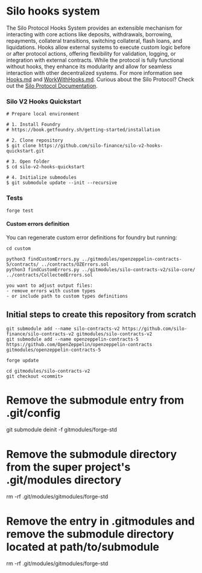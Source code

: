 # Silo hooks system
The Silo Protocol Hooks System provides an extensible mechanism for interacting with core actions like deposits, withdrawals, borrowing, repayments, collateral transitions, switching collateral, flash loans, and liquidations. Hooks allow external systems to execute custom logic before or after protocol actions, offering flexibility for validation, logging, or integration with external contracts. While the protocol is fully functional without hooks, they enhance its modularity and allow for seamless interaction with other decentralized systems. For more information see [Hooks.md](https://github.com/silo-finance/silo-contracts-v2/blob/develop/silo-core/docs/Hooks.md) and [WorkWithHooks.md](./WorkWithHooks.md). Curious about the Silo Protocol? Check out the [Silo Protocol Documentation](https://docs.silo.finance/).

### Silo V2 Hooks Quickstart

```shell
# Prepare local environment

# 1. Install Foundry 
# https://book.getfoundry.sh/getting-started/installation

# 2. Clone repository
$ git clone https://github.com/silo-finance/silo-v2-hooks-quickstart.git

# 3. Open folder
$ cd silo-v2-hooks-quickstart

# 4. Initialize submodules
$ git submodule update --init --recursive
```

### Tests
```shell
forge test
```

#### Custom errors definition

You can regenerate custom error definitions for foundry but running:

```shell
cd custom 

python3 findCustomErrors.py ../gitmodules/openzeppelin-contracts-5/contracts/ ../contracts/OZErrors.sol
python3 findCustomErrors.py ../gitmodules/silo-contracts-v2/silo-core/ ../contracts/CollectedErrors.sol

you want to adjust output files:
- remove errors with custom types 
- or include path to custom types definitions
```

## Initial steps to create this repository from scratch

```shell
git submodule add --name silo-contracts-v2 https://github.com/silo-finance/silo-contracts-v2 gitmodules/silo-contracts-v2
git submodule add --name openzeppelin-contracts-5 https://github.com/OpenZeppelin/openzeppelin-contracts gitmodules/openzeppelin-contracts-5

forge update

cd gitmodules/silo-contracts-v2
git checkout <commit>
```


# Remove the submodule entry from .git/config
git submodule deinit -f gitmodules/forge-std

# Remove the submodule directory from the super project's .git/modules directory
rm -rf .git/modules/gitmodules/forge-std

# Remove the entry in .gitmodules and remove the submodule directory located at path/to/submodule
rm -rf .git/modules/gitmodules/forge-std